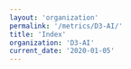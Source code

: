```yaml
---
layout: 'organization'
permalink: '/metrics/D3-AI/'
title: 'Index'
organization: 'D3-AI'
current_date: '2020-01-05'
---
```

